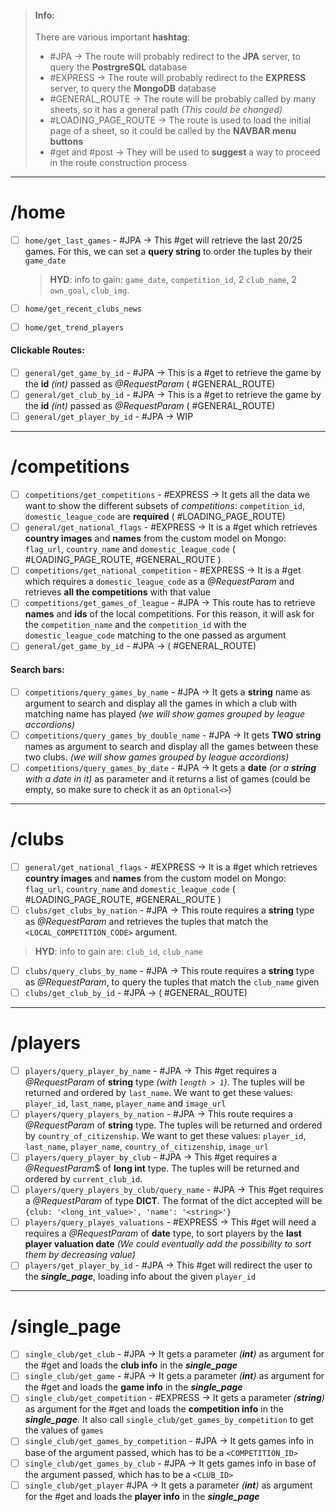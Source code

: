 > #### Info:
> There are various important **hashtag**:
> - #JPA $\rightarrow$ The route will probably redirect to the **JPA** server, to query the **PostrgreSQL** database
> - #EXPRESS $\rightarrow$ The route will probably redirect to the **EXPRESS** server, to query the **MongoDB** database
> - #GENERAL_ROUTE  $\rightarrow$ The route will be probably called by many sheets, so it has a general path *(This could be changed)*
> - #LOADING_PAGE_ROUTE $\rightarrow$ The route is used to load the initial page of a sheet, so it could be called by the **NAVBAR menu buttons**
> - #get and #post $\rightarrow$ They will be used to **suggest** a way to proceed in the route construction process

---
# /home
- [ ] `home/get_last_games` - #JPA $\rightarrow$ This #get will retrieve the last 20/25 games. For this, we can set a **query string** to order the tuples by their `game_date`
	> **HYD**: info to gain: `game_date`, `competition_id`, 2 `club_name`, 2 `own_goal`, `club_img`.

- [ ] `home/get_recent_clubs_news`
- [ ] `home/get_trend_players`
#### Clickable Routes:
- [ ] `general/get_game_by_id` - #JPA $\rightarrow$ This is a #get to retrieve the game by the **id** *(int)* passed as *@RequestParam* ( #GENERAL_ROUTE)
- [ ] `general/get_club_by_id` - #JPA  $\rightarrow$ This is a #get to retrieve the game by the **id** *(int)* passed as *@RequestParam* ( #GENERAL_ROUTE)
- [ ] `general/get_player_by_id` - #JPA  $\rightarrow$ WIP

---
# /competitions
- [ ] `competitions/get_competitions` - #EXPRESS $\rightarrow$ It gets all the data we want to show the different subsets of *competitions*: `competition_id`, `domestic_league_code` are **required** ( #LOADING_PAGE_ROUTE)
- [ ] `general/get_national_flags` - #EXPRESS $\rightarrow$ It is a #get which retrieves **country images** and **names** from the custom model on Mongo: `flag_url`, `country_name` and `domestic_league_code` ( #LOADING_PAGE_ROUTE, #GENERAL_ROUTE )
- [ ] `competitions/get_national_competition` - #EXPRESS $\rightarrow$ It is a #get which requires a `domestic_league_code` as a *@RequestParam* and retrieves **all the competitions** with that value
- [ ] `competitions/get_games_of_league` - #JPA $\rightarrow$ This route has to retrieve **names** and **ids** of the local competitions. For this reason, it will ask for the `competition_name` and  the `competition_id` with the `domestic_league_code` matching to the one passed as argument  
- [ ] `general/get_game_by_id` - #JPA $\rightarrow$ ( #GENERAL_ROUTE)
#### Search bars:
- [ ] `competitions/query_games_by_name` - #JPA $\rightarrow$ It gets a **string** name as argument to search and display all the games in which a club with matching name has played *(we will show games grouped by league accordions)*
- [ ] `competitions/query_games_by_double_name` - #JPA $\rightarrow$ It gets **TWO** **string** names as argument to search and display all the games between these two clubs. *(we will show games grouped by league accordions)*
- [ ] `competitions/query_games_by_date` - #JPA $\rightarrow$ It gets a **date** *(or a **string** with a date in it)* as parameter and it returns a list of games (could be empty, so make sure to check it as an `Optional<>`)

---
# /clubs
- [ ] `general/get_national_flags` - #EXPRESS $\rightarrow$ It is a #get which retrieves **country images** and **names** from the custom model on Mongo: `flag_url`, `country_name` and `domestic_league_code` ( #LOADING_PAGE_ROUTE, #GENERAL_ROUTE )
- [ ] `clubs/get_clubs_by_nation` - #JPA $\rightarrow$ This route requires a **string** type as *@RequestParam* and retrieves the tuples that match the `<LOCAL_COMPETITION_CODE>` argument.
> **HYD**: info to gain are: `club_id`, `club_name` 
- [ ] `clubs/query_clubs_by_name` - #JPA  $\rightarrow$ This route requires a **string** type as *@RequestParam*, to query the tuples that match the `club_name` given
- [ ] `clubs/get_club_by_id` - #JPA $\rightarrow$ ( #GENERAL_ROUTE)

---
# /players
- [ ] `players/query_player_by_name` - #JPA $\rightarrow$ This #get requires a *@RequestParam* of **string** type *(with `length > 1`)*. The tuples will be returned and ordered by `last_name`. We want to get these values: `player_id`, `last_name`, `player_name` and `image_url`
- [ ] `players/query_players_by_nation` - #JPA $\rightarrow$ This route requires a *@RequestParam* of **string** type. The tuples will be returned and ordered by `country_of_citizenship`. We want to get these values: `player_id`, `last_name`, `player_name`, `country_of_citizenship`, `image_url`
- [ ]  `players/query_player_by_club` - #JPA $\rightarrow$ This #get requires a *@RequestParam*$ of **long int** type. The tuples will be returned and ordered by `current_club_id`. 
- [ ] `players/query_players_by_club/query_name` - #JPA $\rightarrow$ This #get requires a *@RequestParam* of type **DICT**. The format of the dict accepted will be `{club: '<long_int_value>', 'name': '<string>'}`
 - [ ] `players/query_playes_valuations` - #EXPRESS $\rightarrow$ This #get will need a requires a *@RequestParam* of **date** type, to sort players by the **last player valuation date** *(We could eventually add the possibility to sort them by decreasing value)*
 - [ ] `players/get_player_by_id` - #JPA $\rightarrow$ This #get will redirect the user to the ***single_page***, loading info about the given `player_id`

---
# /single_page
- [ ] `single_club/get_club` - #JPA $\rightarrow$ It gets a parameter *(**int**)* as argument for the #get and loads the **club info** in the ***single_page***
- [ ] `single_club/get_game` - #JPA $\rightarrow$ It gets a parameter *(**int**)* as argument for the #get and loads the **game info** in the ***single_page***
- [ ] `single_club/get_competition` - #EXPRESS $\rightarrow$ It gets a parameter *(**string**)* as argument for the #get and loads the **competition info** in the ***single_page***. It also call `single_club/get_games_by_competition` to get the values of `games`
- [ ] `single_club/get_games_by_competition` - #JPA $\rightarrow$ It gets games info in base of the argument passed, which has to be a `<COMPETITION_ID>`
- [ ] `single_club/get_games_by_club` - #JPA $\rightarrow$ It gets games info in base of the argument passed, which has to be a `<CLUB_ID>`
- [ ] `single_club/get_player` #JPA $\rightarrow$ It gets a parameter *(**int**)* as argument for the #get and loads the **player info** in the ***single_page***
